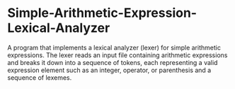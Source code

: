 # Simple-Arithmetic-Expression-Lexical-Analyzer
A program that implements a lexical analyzer (lexer) for simple arithmetic expressions. The lexer reads an input file containing arithmetic expressions and breaks it down into a sequence of tokens, each representing a valid expression element such as an integer, operator, or parenthesis and a sequence of lexemes.
